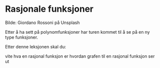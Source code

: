 # Rasjonale funksjoner

Bilde: Giordano Rossoni på Unsplash



Etter å ha sett på polynomfunksjoner har turen kommet til å se på en ny type  funksjoner.

Etter denne leksjonen skal du: 

vite hva en rasjonal funksjon er
hvordan grafen til en rasjonal funksjon ser ut